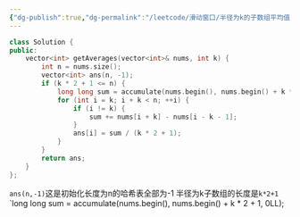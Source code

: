 ```yaml
---
{"dg-publish":true,"dg-permalink":"/leetcode/滑动窗口/半径为k的子数组平均值","tags":["滑动窗口"],"permalink":"/leetcode/滑动窗口/半径为k的子数组平均值/","dgPassFrontmatter":true}
---
```




```cpp
class Solution {
public:
    vector<int> getAverages(vector<int>& nums, int k) {
        int n = nums.size();
        vector<int> ans(n, -1);
        if (k * 2 + 1 <= n) {
            long long sum = accumulate(nums.begin(), nums.begin() + k * 2 + 1, 0LL);
            for (int i = k; i + k < n; ++i) {
                if (i != k) {
                    sum += nums[i + k] - nums[i - k - 1];
                }
                ans[i] = sum / (k * 2 + 1);
            }
        }
        return ans;
    }
};
```

`ans(n,-1)`这是初始化长度为n的哈希表全部为-1
半径为k子数组的长度是`k*2+1`
`long long sum = accumulate(nums.begin(), nums.begin() + k * 2 + 1, 0LL);
